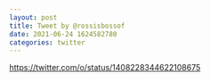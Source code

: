 ```yaml
--- 
layout: post 
title: Tweet by @rossisbossof 
date: 2021-06-24 1624582780 
categories: twitter 
--- 
```

https://twitter.com/o/status/1408228344622108675